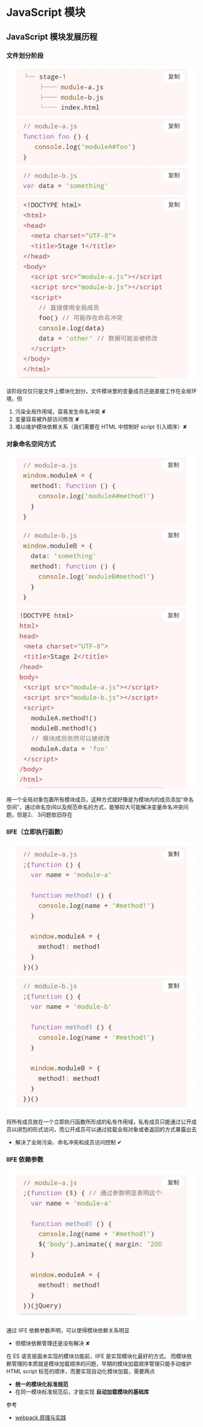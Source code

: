 # JavaScript 模块

## JavaScript 模块发展历程

### 文件划分阶段

![文件阶段](../../images/文件阶段_20200505125051.png)

该阶段仅仅只是文件上模块化划分，文件模块里的变量成员还是直接工作在全局环境，但

1. 污染全局作用域，容易发生命名冲突 &#x2718;
2. 变量容易被外部访问修改 &#x2718;
3. 难以维护模块依赖关系（我们需要在 HTML 中控制好 script 引入顺序）&#x2718;

### 对象命名空间方式

![文件阶段](../../images/对象命名_20200505125649.png)

用一个全局对象包裹所有模块成员，这种方式就好像是为模块内的成员添加“命名空间”，通过命名空间以及规范命名的方式，能够较大可能解决变量命名冲突问题，但是2、 3问题依旧存在

### IIFE（立即执行函数）

![文件阶段](../../images/立即执行函数_20200505130101.png)

将所有成员放在一个立即执行函数所形成的私有作用域，私有成员只能通过公开成员以闭包的形式访问，而公开成员可以通过挂载全局对象或者返回的方式暴露出去

- 解决了全局污染、命名冲突和成员访问控制 &#x2714;

### IIFE 依赖参数

![IIFE 依赖参数](../../images/IIFE_params_20200505131343.png)

通过 IIFE 依赖参数声明，可以使得模块依赖关系明显

- 但模块依赖管理还是没有解决 &#x2718;

在 ES 语言层面未实现的模块功能前，IIFE 是实现模块化最好的方式。
而模块依赖管理的本质就是模块加载顺序的问题，早期的模块加载顺序管理只能手动维护HTML script 标签的顺序，而要实现自动化模块加载，需要两点

- **统一的模块化标准规范**
- 在同一模块标准规范后，才能实现 **自动加载模块的基础库**


参考
- [webpack 原理与实践]()